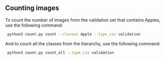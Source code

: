 ## Counting images
To count the number of images from the validation set that contains Apples, use the following command:
  ```bash
   python3 count.py count --classes Apple --type_csv validation
   ```
And to count all the classes from the hierarchy, use the following command:
  ```bash
   python3 count.py count_all --type_csv validation
   ```
